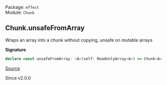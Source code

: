 Package: `effect`<br />
Module: `Chunk`<br />

## Chunk.unsafeFromArray

Wraps an array into a chunk without copying, unsafe on mutable arrays

**Signature**

```ts
declare const unsafeFromArray: <A>(self: ReadonlyArray<A>) => Chunk<A>
```

[Source](https://github.com/Effect-TS/effect/tree/main/packages/effect/src/Chunk.ts#L387)

Since v2.0.0